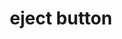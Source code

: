 ---
layout: symbols
title: eject button
emoji: eject_button
permalink: ⏏.html
image: assets/img/3moji/eject_button.png
---